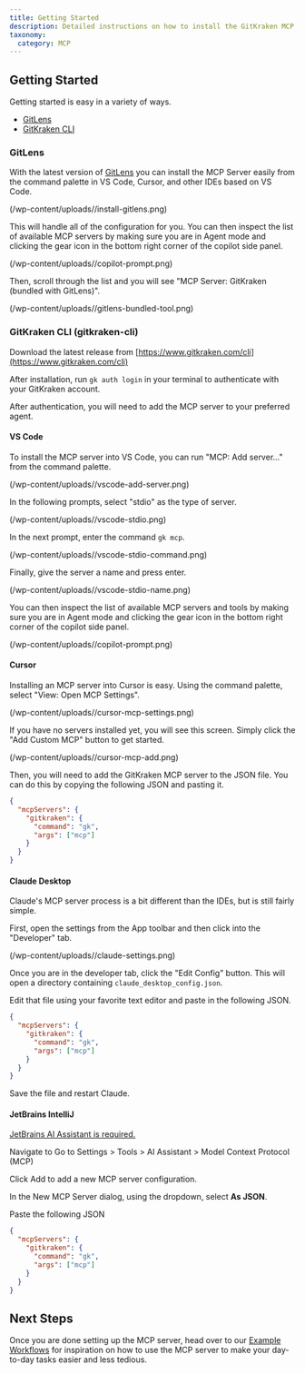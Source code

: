 ```yaml
---
title: Getting Started
description: Detailed instructions on how to install the GitKraken MCP Server in various IDEs and editors.
taxonomy:
  category: MCP
---
```


## Getting Started

Getting started is easy in a variety of ways.

- [GitLens](#gitlens)
- [GitKraken CLI](#gitkraken-cli)

### GitLens

With the latest version of [GitLens](https://www.gitkraken.com/gitlens) you can install the MCP Server easily from the command palette in VS Code, Cursor, and other IDEs based on VS Code.

(/wp-content/uploads//install-gitlens.png)

This will handle all of the configuration for you. You can then inspect the list of available MCP servers by making sure you are in Agent mode and clicking the gear icon in the bottom right corner of the copilot side panel.

(/wp-content/uploads//copilot-prompt.png)

Then, scroll through the list and you will see "MCP Server: GitKraken (bundled with GitLens)".

(/wp-content/uploads//gitlens-bundled-tool.png)

### GitKraken CLI (gitkraken-cli)

Download the latest release from [https://www.gitkraken.com/cli](https://www.gitkraken.com/cli)

After installation, run `gk auth login` in your terminal to authenticate with your GitKraken account.

After authentication, you will need to add the MCP server to your preferred agent.

#### VS Code

To install the MCP server into VS Code, you can run "MCP: Add server..." from the command palette.

(/wp-content/uploads//vscode-add-server.png)

In the following prompts, select "stdio" as the type of server.

(/wp-content/uploads//vscode-stdio.png)

In the next prompt, enter the command `gk mcp`.

(/wp-content/uploads//vscode-stdio-command.png)

Finally, give the server a name and press enter.

(/wp-content/uploads//vscode-stdio-name.png)

You can then inspect the list of available MCP servers and tools by making sure you are in Agent mode and clicking the gear icon in the bottom right corner of the copilot side panel.

(/wp-content/uploads//copilot-prompt.png)

#### Cursor

Installing an MCP server into Cursor is easy. Using the command palette, select "View: Open MCP Settings".

(/wp-content/uploads//cursor-mcp-settings.png)

If you have no servers installed yet, you will see this screen. Simply click the "Add Custom MCP" button to get started.

(/wp-content/uploads//cursor-mcp-add.png)

Then, you will need to add the GitKraken MCP server to the JSON file. You can do this by copying the following JSON and pasting it.

```json
{
  "mcpServers": {
    "gitkraken": {
      "command": "gk",
      "args": ["mcp"]
    }
  }
}
```

#### Claude Desktop

Claude's MCP server process is a bit different than the IDEs, but is still fairly simple.

First, open the settings from the App toolbar and then click into the "Developer" tab.

(/wp-content/uploads//claude-settings.png)

Once you are in the developer tab, click the "Edit Config" button. This will open a directory containing `claude_desktop_config.json`.

Edit that file using your favorite text editor and paste in the following JSON.

```json
{
  "mcpServers": {
    "gitkraken": {
      "command": "gk",
      "args": ["mcp"]
    }
  }
}
```

Save the file and restart Claude.

#### JetBrains IntelliJ

[JetBrains AI Assistant is required.](https://www.jetbrains.com/ai-assistant/)

Navigate to Go to Settings > Tools > AI Assistant > Model Context Protocol (MCP)

Click  Add to add a new MCP server configuration.

In the New MCP Server dialog, using the dropdown, select **As JSON**. 

Paste the following JSON

```json
{
  "mcpServers": {
    "gitkraken": {
      "command": "gk",
      "args": ["mcp"]
    }
  }
}
```

## Next Steps

Once you are done setting up the MCP server, head over to our [Example Workflows](MCP-example-workflows.md) for inspiration on how to use the MCP server to make your day-to-day tasks easier and less tedious.

